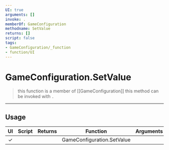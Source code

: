 ```yaml
---
UI: true
arguments: []
invoke: .
memberOf: GameConfiguration
methodname: SetValue
returns: []
script: false
tags:
- GameConfiguration/_function
- function/UI
---
```

# GameConfiguration.SetValue
> this function is a member of [[GameConfiguration]]
> this method can be invoked with `.`
-----
## Usage
|  UI | Script | Returns | Function | Arguments |
|:---:|:------:|-------:|:--------:|:---------|
|✓| ||GameConfiguration.SetValue||
